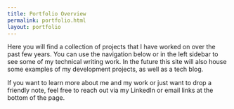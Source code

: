 ```yaml
---
title: Portfolio Overview
permalink: portfolio.html
layout: portfolio
---
```


Here you will find a collection of projects that I have worked on over the past few years. You can use the navigation below or in the left sidebar to see some of my technical writing work. In the future this site will also house some examples of my development projects, as well as a tech blog.

If you want to learn more about me and my work or just want to drop a friendly note, feel free to reach out via my LinkedIn or email links at the bottom of the page.
